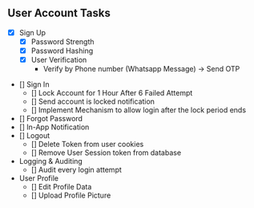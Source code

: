 ## User Account Tasks

- [x] Sign Up
  - [x] Password Strength
  - [x] Password Hashing
  - [x] User Verification
    - Verify by Phone number (Whatsapp Message) -> Send OTP
- [] Sign In
  - [] Lock Account for 1 Hour After 6 Failed Attempt
  - [] Send account is locked notification
  - [] Implement Mechanism to allow login after the lock period ends
- [] Forgot Password
- [] In-App Notification
- [] Logout
  - [] Delete Token from user cookies
  - [] Remove User Session token from database
- Logging & Auditing
  - [] Audit every login attempt
- User Profile
  - [] Edit Profile Data
  - [] Upload Profile Picture